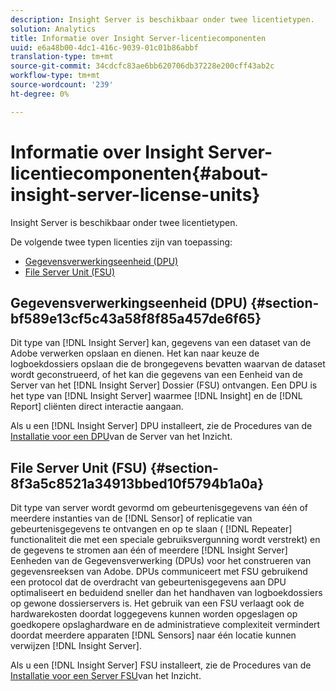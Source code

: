```yaml
---
description: Insight Server is beschikbaar onder twee licentietypen.
solution: Analytics
title: Informatie over Insight Server-licentiecomponenten
uuid: e6a48b00-4dc1-416c-9039-01c01b86abbf
translation-type: tm+mt
source-git-commit: 34cdcfc83ae6bb620706db37228e200cff43ab2c
workflow-type: tm+mt
source-wordcount: '239'
ht-degree: 0%

---
```



# Informatie over Insight Server-licentiecomponenten{#about-insight-server-license-units}

Insight Server is beschikbaar onder twee licentietypen.

De volgende twee typen licenties zijn van toepassing:

* [Gegevensverwerkingseenheid (DPU)](../../../home/c-inst-svr/c-install-ins-svr/c-abt-inst-svr-lic-units.md#section-bf589e13cf5c43a58f8f85a457de6f65)
* [File Server Unit (FSU)](../../../home/c-inst-svr/c-install-ins-svr/c-abt-inst-svr-lic-units.md#section-8f3a5c8521a34913bbed10f5794b1a0a)

## Gegevensverwerkingseenheid (DPU) {#section-bf589e13cf5c43a58f8f85a457de6f65}

Dit type van [!DNL Insight Server] kan, gegevens van een dataset van de Adobe verwerken opslaan en dienen. Het kan naar keuze de logboekdossiers opslaan die de brongegevens bevatten waarvan de dataset wordt geconstrueerd, of het kan die gegevens van een Eenheid van de Server van het [!DNL Insight Server] Dossier (FSU) ontvangen. Een DPU is het type van [!DNL Insight Server] waarmee [!DNL Insight] en de [!DNL Report] cliënten direct interactie aangaan.

Als u een [!DNL Insight Server] DPU installeert, zie de Procedures van de [Installatie voor een DPU](../../../home/c-inst-svr/c-install-ins-svr/t-install-proc-inst-svr-dpu/t-install-proc-inst-svr-dpu.md#task-ce1ac85294604467ab750b24176d25bc)van de Server van het Inzicht.

## File Server Unit (FSU) {#section-8f3a5c8521a34913bbed10f5794b1a0a}

Dit type van server wordt gevormd om gebeurtenisgegevens van één of meerdere instanties van de [!DNL Sensor] of replicatie van gebeurtenisgegevens te ontvangen en op te slaan ( [!DNL Repeater] functionaliteit die met een speciale gebruiksvergunning wordt verstrekt) en de gegevens te stromen aan één of meerdere [!DNL Insight Server] Eenheden van de Gegevensverwerking (DPUs) voor het construeren van gegevensreeksen van Adobe. DPUs communiceert met FSU gebruikend een protocol dat de overdracht van gebeurtenisgegevens aan DPU optimaliseert en beduidend sneller dan het handhaven van logboekdossiers op gewone dossierservers is. Het gebruik van een FSU verlaagt ook de hardwarekosten doordat loggegevens kunnen worden opgeslagen op goedkopere opslaghardware en de administratieve complexiteit vermindert doordat meerdere apparaten [!DNL Sensors] naar één locatie kunnen verwijzen [!DNL Insight Server].

Als u een [!DNL Insight Server] FSU installeert, zie de Procedures van de [Installatie voor een Server FSU](../../../home/c-inst-svr/c-install-ins-svr/t-inst-proc-fsu.md#task-e4a4a791b6694119ba45b36f3e573016)van het Inzicht.
